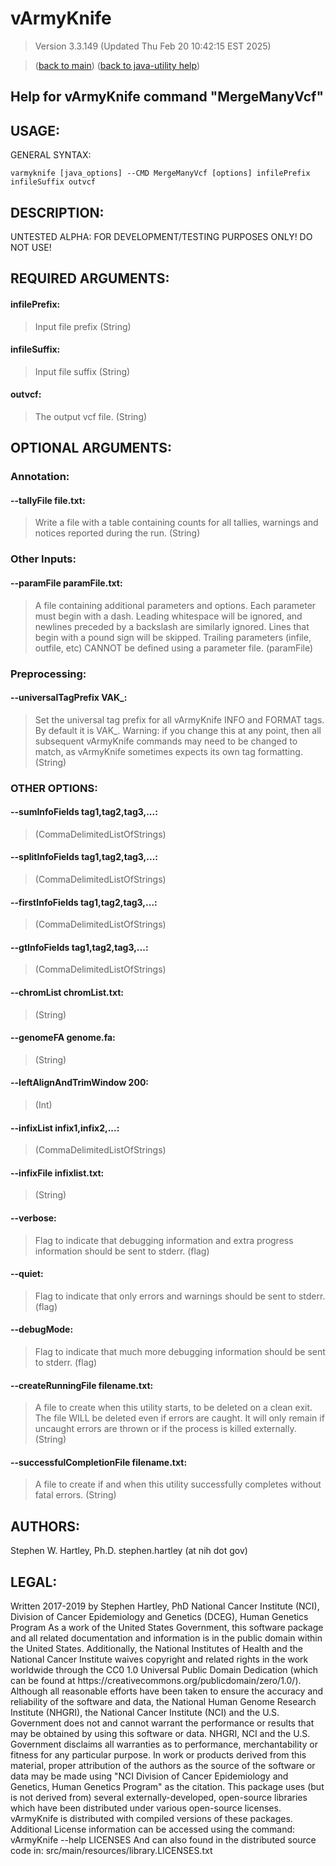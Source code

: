 # vArmyKnife
> Version 3.3.149 (Updated Thu Feb 20 10:42:15 EST 2025)

> ([back to main](../index.html)) ([back to java-utility help](index.html))

## Help for vArmyKnife command "MergeManyVcf"

## USAGE:

GENERAL SYNTAX:

    varmyknife [java_options] --CMD MergeManyVcf [options] infilePrefix infileSuffix outvcf


## DESCRIPTION:

 UNTESTED ALPHA: FOR DEVELOPMENT/TESTING PURPOSES ONLY\! DO NOT USE\!

## REQUIRED ARGUMENTS:
#### infilePrefix:

> Input file prefix (String)


#### infileSuffix:

> Input file suffix (String)


#### outvcf:

> The output vcf file. (String)



## OPTIONAL ARGUMENTS:
### Annotation:
#### --tallyFile file.txt:

> Write a file with a table containing counts for all tallies, warnings and notices reported during the run. (String)

### Other Inputs:
#### --paramFile paramFile.txt:

> A file containing additional parameters and options. Each parameter must begin with a dash. Leading whitespace will be ignored, and newlines preceded by a backslash are similarly ignored. Lines that begin with a pound sign will be skipped. Trailing parameters (infile, outfile, etc) CANNOT be defined using a parameter file. (paramFile)

### Preprocessing:
#### --universalTagPrefix VAK\_:

> Set the universal tag prefix for all vArmyKnife INFO and FORMAT tags. By default it is VAK\_. Warning: if you change this at any point, then all subsequent vArmyKnife commands may need to be changed to match, as vArmyKnife sometimes expects its own tag formatting. (String)

### OTHER OPTIONS:
#### --sumInfoFields tag1,tag2,tag3,...:

>  (CommaDelimitedListOfStrings)

#### --splitInfoFields tag1,tag2,tag3,...:

>  (CommaDelimitedListOfStrings)

#### --firstInfoFields tag1,tag2,tag3,...:

>  (CommaDelimitedListOfStrings)

#### --gtInfoFields tag1,tag2,tag3,...:

>  (CommaDelimitedListOfStrings)

#### --chromList chromList.txt:

>  (String)

#### --genomeFA genome.fa:

>  (String)

#### --leftAlignAndTrimWindow 200:

>  (Int)

#### --infixList infix1,infix2,...:

>  (CommaDelimitedListOfStrings)

#### --infixFile infixlist.txt:

>  (String)

#### --verbose:

> Flag to indicate that debugging information and extra progress information should be sent to stderr. (flag)

#### --quiet:

> Flag to indicate that only errors and warnings should be sent to stderr. (flag)

#### --debugMode:

> Flag to indicate that much more debugging information should be sent to stderr. (flag)

#### --createRunningFile filename.txt:

> A file to create when this utility starts, to be deleted on a clean exit. The file WILL be deleted even if errors are caught. It will only remain if uncaught errors are thrown or if the process is killed externally. (String)

#### --successfulCompletionFile filename.txt:

> A file to create if and when this utility successfully completes without fatal errors. (String)

## AUTHORS:

Stephen W\. Hartley, Ph\.D\. stephen\.hartley \(at nih dot gov\)

## LEGAL:

Written 2017\-2019 by Stephen Hartley, PhD  National Cancer Institute \(NCI\), Division of Cancer Epidemiology and Genetics \(DCEG\), Human Genetics Program As a work of the United States Government, this software package and all related documentation and information is in the public domain within the United States\. Additionally, the National Institutes of Health and the National Cancer Institute waives copyright and related rights in the work worldwide through the CC0 1\.0 Universal Public Domain Dedication \(which can be found at https://creativecommons\.org/publicdomain/zero/1\.0/\)\. Although all reasonable efforts have been taken to ensure the accuracy and reliability of the software and data, the National Human Genome Research Institute \(NHGRI\), the National Cancer Institute \(NCI\) and the U\.S\. Government does not and cannot warrant the performance or results that may be obtained by using this software or data\. NHGRI, NCI and the U\.S\. Government disclaims all warranties as to performance, merchantability or fitness for any particular purpose\. In work or products derived from this material, proper attribution of the authors as the source of the software or data may be made using "NCI Division of Cancer Epidemiology and Genetics, Human Genetics Program" as the citation\. This package uses \(but is not derived from\) several externally\-developed, open\-source libraries which have been distributed under various open\-source licenses\. vArmyKnife is distributed with compiled versions of these packages\. Additional License information can be accessed using the command:     vArmyKnife \-\-help LICENSES And can also found in the distributed source code in:     src/main/resources/library\.LICENSES\.txt

